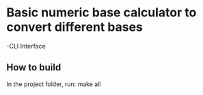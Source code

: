 # Basic numeric base calculator to convert different bases

-CLI Interface

## How to build

  In the project folder, run: make all

